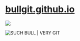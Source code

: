 [bullgit.github.io](http://bullg.it "Go to bullgit")
=================
![](http://img.shields.io/such%20bull/very%20gitter.png?color=blue)

![SUCH BULL | VERY GIT](http://cdn.memegenerator.net/instances/500x/43689240.jpg)
